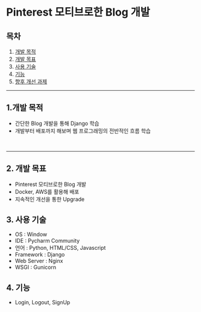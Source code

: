 # Pinterest 모티브로한 Blog 개발

## 목차

1. [개발 목적](#개발-목적)
2. [개발 목표](#개발-목표)
3. [사용 기술](#사용-기술)
4. [기능](#기능)
5. [향후 개선 과제](#향후-개선-과제)

***

## 1.개발 목적


- 간단한 Blog 개발을 통해 Django 학습
- 개발부터 배포까지 해보며 웹 프로그래밍의 전반적인 흐름 학습
<br>

***

## 2. 개발 목표

- Pinterest 모티브로한 Blog 개발
- Docker, AWS를 활용해 배포
- 지속적인 개선을 통한 Upgrade

## 3. 사용 기술

- OS : Window
- IDE : Pycharm Community
- 언어 : Python, HTML/CSS, Javascript
- Framework : Django
- Web Server : Nginx
- WSGI : Gunicorn

## 4. 기능

- Login, Logout, SignUp